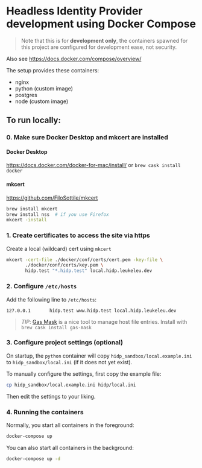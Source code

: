 # Headless Identity Provider development using Docker Compose

> Note that this is for **development only**, the containers spawned for
this project are configured for development ease, not security.

Also see <https://docs.docker.com/compose/overview/>

The setup provides these containers:

* nginx
* python (custom image)
* postgres
* node (custom image)

## To run locally:

### 0. Make sure Docker Desktop and mkcert are installed

#### Docker Desktop

<https://docs.docker.com/docker-for-mac/install/> or `brew cask install docker`

#### mkcert

<https://github.com/FiloSottile/mkcert>

```sh
brew install mkcert
brew install nss  # if you use Firefox
mkcert -install
```

### 1. Create certificates to access the site via https

Create a local (wildcard) cert using `mkcert`

```sh
mkcert -cert-file ./docker/conf/certs/cert.pem -key-file \
       ./docker/conf/certs/key.pem \
       hidp.test "*.hidp.test" local.hidp.leukeleu.dev
```


### 2. Configure `/etc/hosts`

Add the following line to `/etc/hosts`:

```
127.0.0.1       hidp.test www.hidp.test local.hidp.leukeleu.dev
```

> *TIP*: [Gas Mask](https://github.com/2ndalpha/gasmask) is a nice tool
to manage host file entries. Install with `brew cask install gas-mask`


### 3. Configure project settings (optional)

On startup, the `python` container will copy `hidp_sandbox/local.example.ini` to 
`hidp_sandbox/local.ini` (if it does not yet exist).

To manually configure the settings, first copy the example file:

```sh
cp hidp_sandbox/local.example.ini hidp/local.ini
```

Then edit the settings to your liking.


### 4. Running the containers

Normally, you start all containers in the foreground:

```sh
docker-compose up
```

You can also start all containers in the background:

```sh
docker-compose up -d
```

